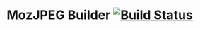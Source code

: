 # MozJPEG Builder [![Build Status](https://github.com/brandur/mozjpeg-builder/workflows/build/badge.svg)](https://github.com/brandur/mozjpeg-builder/actions)
